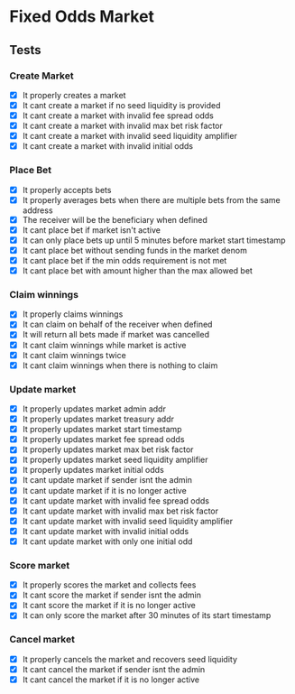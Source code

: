 # Fixed Odds Market

## Tests

### Create Market
- [X] It properly creates a market
- [X] It cant create a market if no seed liquidity is provided
- [X] It cant create a market with invalid fee spread odds
- [X] It cant create a market with invalid max bet risk factor
- [X] It cant create a market with invalid seed liquidity amplifier
- [X] It cant create a market with invalid initial odds

### Place Bet
- [X] It properly accepts bets
- [X] It properly averages bets when there are multiple bets from the same address
- [X] The receiver will be the beneficiary when defined
- [X] It cant place bet if market isn't active
- [X] It can only place bets up until 5 minutes before market start timestamp
- [X] It cant place bet without sending funds in the market denom
- [X] It cant place bet if the min odds requirement is not met
- [X] It cant place bet with amount higher than the max allowed bet

### Claim winnings
- [X] It properly claims winnings
- [X] It can claim on behalf of the receiver when defined
- [X] It will return all bets made if market was cancelled
- [X] It cant claim winnings while market is active
- [X] It cant claim winnings twice
- [X] It cant claim winnings when there is nothing to claim

### Update market
- [X] It properly updates market admin addr
- [X] It properly updates market treasury addr
- [X] It properly updates market start timestamp
- [X] It properly updates market fee spread odds
- [X] It properly updates market max bet risk factor
- [X] It properly updates market seed liquidity amplifier
- [X] It properly updates market initial odds
- [X] It cant update market if sender isnt the admin
- [X] It cant update market if it is no longer active
- [X] It cant update market with invalid fee spread odds
- [X] It cant update market with invalid max bet risk factor
- [X] It cant update market with invalid seed liquidity amplifier
- [X] It cant update market with invalid initial odds
- [X] It cant update market with only one initial odd

### Score market
- [X] It properly scores the market and collects fees
- [X] It cant score the market if sender isnt the admin
- [X] It cant score the market if it is no longer active
- [X] It can only score the market after 30 minutes of its start timestamp

### Cancel market
- [X] It properly cancels the market and recovers seed liquidity
- [X] It cant cancel the market if sender isnt the admin
- [X] It cant cancel the market if it is no longer active
